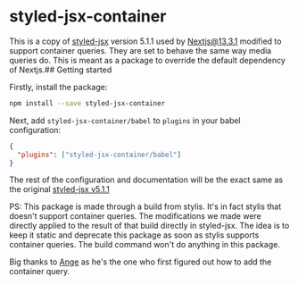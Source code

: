 # styled-jsx-container

This is a copy of [styled-jsx](https://github.com/vercel/styled-jsx) version 5.1.1 used by Nextjs@13.3.1 modified to support container queries. They are set to behave the same way media queries do. This is meant as a package to override the default dependency of Nextjs.## Getting started

Firstly, install the package:

```bash
npm install --save styled-jsx-container
```

Next, add `styled-jsx-container/babel` to `plugins` in your babel configuration:

```json
{
  "plugins": ["styled-jsx-container/babel"]
}
```

The rest of the configuration and documentation will be the exact same as the original [styled-jsx v5.1.1](https://github.com/vercel/styled-jsx)

PS: This package is made through a build from stylis. It's in fact stylis that doesn't support container queries. The modifications we made were directly applied to the result of that build directly in styled-jsx. The idea is to keep it static and deprecate this package as soon as stylis supports container queries. The build command won't do anything in this package.

Big thanks to [Ange](https://github.com/angeblecon) as he's the one who first figured out how to add the container query.